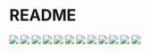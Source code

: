 # README

![](figures/RBFGradualRecurring.png)
![](figures/RBFNoDrift.png)
![](figures/RBFBlips.png)
![](figures/SEASuddenFaster.png)
![](figures/SEASudden.png)
![](figures/LEDNoDrift.png)
![](figures/LED.png)
![](figures/HyperplaneFaster.png)
![](figures/HyperplaneSlow.png)
![](figures/elecNormNew.png)
![](figures/covtypeNorm.png)
![](figures/poker-lsn.png)

<!--
Pozytywny wpływ na jakość klasyfikacji (a również na dynamikę krzywej uczenia) mają zarówno liczba neuronów w warstwie ukrytej (im więcej tym lepiej), jak i liczba próbek znajdujących się w pojedynczym chunku (im mniej tym lepiej).

Bujda: Zmniejszenie wielkości chunka wpływa też negatywnie na stabilność wyniku.
-->
